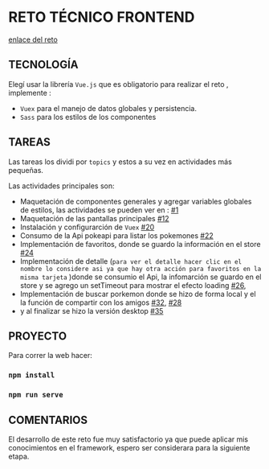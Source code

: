 # RETO TÉCNICO FRONTEND

[enlace del reto](https://pokedex-reto.netlify.app/)
## TECNOLOGÍA

Elegí usar la librería `Vue.js` que es obligatorio para realizar el reto , implemente :

- `Vuex` para el manejo de datos globales y persistencia.
- `Sass` para los estilos de los componentes

## TAREAS

Las tareas los dividi por `topics` y estos a su vez en actividades más pequeñas.

Las actividades principales son:

-  Maquetación  de componentes generales y agregar variables globales de estilos, las actividades se pueden ver en : [#1](https://github.com/elenaJO/pokedex/issues/1)
-  Maquetación de las pantallas principales [#12](https://github.com/elenaJO/reto-tecnico/issues/31)
-  Instalación y configurarción de `Vuex` [#20](https://github.com/elenaJO/pokedex/issues/20)
-  Consumo de la Api pokeapi para listar los pokemones [#22](https://github.com/elenaJO/pokedex/issues/22)
-  Implementación de favoritos, donde se guardo la información en el store [#24](https://github.com/elenaJO/pokedex/issues/24)
-  Implementación de detalle (`para ver el detalle hacer clic en el nombre lo considere asi ya que hay otra acción para favoritos en la misma tarjeta` )donde se consumio el Api, la infomarción se guardo en el store y se agrego un setTimeout para mostrar el efecto loading [#26](https://github.com/elenaJO/pokedex/issues/26), 
-  Implementación de buscar porkemon donde se hizo de forma local y el la función de compartir con los amigos [#32](https://github.com/elenaJO/pokedex/issues/32), [#28](https://github.com/elenaJO/pokedex/issues/28)
-  y al finalizar se hizo la versión desktop [#35](https://github.com/elenaJO/pokedex/issues/35)

## PROYECTO

Para correr la web hacer:

### `npm install`
### `npm run serve`

## COMENTARIOS

El desarrollo de este reto fue muy satisfactorio ya que puede aplicar mis conocimientos en el framework, espero ser considerara para la siguiente etapa.
